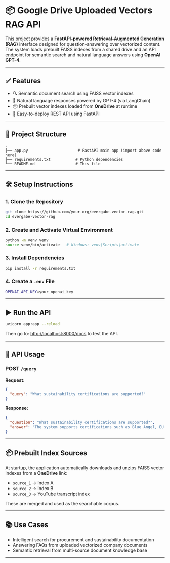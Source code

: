 # 📦 Google Drive Uploaded Vectors RAG API

This project provides a **FastAPI-powered Retrieval-Augmented Generation (RAG)** interface designed for question-answering over vectorized content. The system loads prebuilt FAISS indexes from a shared drive and an API endpoint for semantic search and natural language answers using **OpenAI GPT-4**.

---

## ✅ Features

- 🔍 Semantic document search using FAISS vector indexes
- 🤖 Natural language responses powered by GPT-4 (via LangChain)
- 📦 Prebuilt vector indexes loaded from **OneDrive** at runtime
- 🚀 Easy-to-deploy REST API using FastAPI

---

## 📁 Project Structure

```
.
├── app.py                      # FastAPI main app (import above code here)
├── requirements.txt           # Python dependencies
└── README.md                  # This file
```

---

## 🛠️ Setup Instructions

### 1. Clone the Repository
```bash
git clone https://github.com/your-org/evergabe-vector-rag.git
cd evergabe-vector-rag
```

### 2. Create and Activate Virtual Environment
```bash
python -m venv venv
source venv/bin/activate   # Windows: venv\Scripts\activate
```

### 3. Install Dependencies
```bash
pip install -r requirements.txt
```

### 4. Create a `.env` File
```bash
OPENAI_API_KEY=your_openai_key
```

---

## ▶️ Run the API

```bash
uvicorn app:app --reload
```
Then go to: [http://localhost:8000/docs](http://localhost:8000/docs) to test the API.

---

## 🔁 API Usage

### POST `/query`
**Request:**
```json
{
  "query": "What sustainability certifications are supported?"
}
```

**Response:**
```json
{
  "question": "What sustainability certifications are supported?",
  "answer": "The system supports certifications such as Blue Angel, EU Ecolabel, EMAS..."
}
```

---

## 📦 Prebuilt Index Sources

At startup, the application automatically downloads and unzips FAISS vector indexes from a **OneDrive** link:

- `source_1` → Index A
- `source_2` → Index B
- `source_3` → YouTube transcript index

These are merged and used as the searchable corpus.

---

## 📚 Use Cases

- Intelligent search for procurement and sustainability documentation
- Answering FAQs from uploaded vectorized company documents
- Semantic retrieval from multi-source document knowledge base

---
